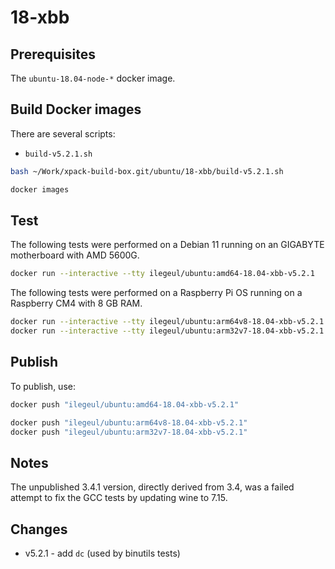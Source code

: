 
# 18-xbb

## Prerequisites

The `ubuntu-18.04-node-*` docker image.

## Build Docker images

There are several scripts:

- `build-v5.2.1.sh`

```sh
bash ~/Work/xpack-build-box.git/ubuntu/18-xbb/build-v5.2.1.sh

docker images
```

## Test

The following tests were performed on a Debian 11
running on an GIGABYTE motherboard with AMD 5600G.

```sh
docker run --interactive --tty ilegeul/ubuntu:amd64-18.04-xbb-v5.2.1
```

The following tests were performed on a Raspberry Pi OS
running on a Raspberry CM4 with 8 GB RAM.

```sh
docker run --interactive --tty ilegeul/ubuntu:arm64v8-18.04-xbb-v5.2.1
docker run --interactive --tty ilegeul/ubuntu:arm32v7-18.04-xbb-v5.2.1
```

## Publish

To publish, use:

```sh
docker push "ilegeul/ubuntu:amd64-18.04-xbb-v5.2.1"

docker push "ilegeul/ubuntu:arm64v8-18.04-xbb-v5.2.1"
docker push "ilegeul/ubuntu:arm32v7-18.04-xbb-v5.2.1"
```

## Notes

The unpublished 3.4.1 version, directly derived from 3.4,
was a failed attempt to fix the GCC tests by updating wine to 7.15.

## Changes

- v5.2.1 - add `dc` (used by binutils tests)

